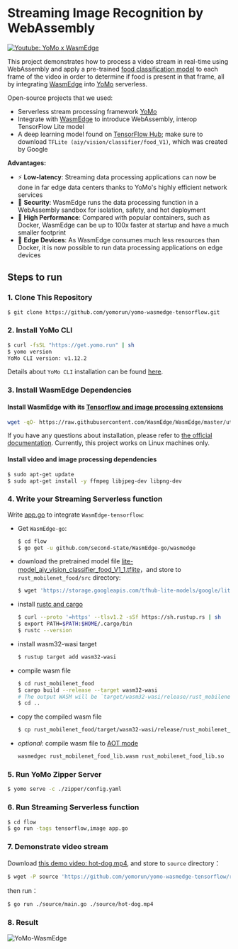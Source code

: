 # Streaming Image Recognition by WebAssembly

[![Youtube: YoMo x WasmEdge](youtube.png)](https://youtu.be/E0ltsn6cLIU)

This project demonstrates how to process a video stream in real-time using
WebAssembly and apply a pre-trained
[food classification model](https://tfhub.dev/google/lite-model/aiy/vision/classifier/food_V1/1)
to each frame of the video in order to determine if food is present in that
frame, all by integrating [WasmEdge](https://github.com/WasmEdge/WasmEdge) into
[YoMo](https://github.com/yomorun/yomo) serverless.

Open-source projects that we used:

- Serverless stream processing framework [YoMo](https://github.com/yomorun/yomo)
- Integrate with [WasmEdge](https://github.com/WasmEdge/WasmEdge) to introduce
  WebAssembly, interop TensorFlow Lite model
- A deep learning model found on
  [TensorFlow Hub](https://tfhub.dev/google/lite-model/aiy/vision/classifier/food_V1/1);
  make sure to download `TFLite (aiy/vision/classifier/food_V1)`, which was
  created by Google

**Advantages:**

- ⚡️ **Low-latency**: Streaming data processing applications can now be done in
  far edge data centers thanks to YoMo's highly efficient network services
- 🔐 **Security**: WasmEdge runs the data processing function in a WebAssembly
  sandbox for isolation, safety, and hot deployment
- 🚀 **High Performance**: Compared with popular containers, such as Docker,
  WasmEdge can be up to 100x faster at startup and have a much smaller footprint
- 🎯 **Edge Devices**: As WasmEdge consumes much less resources than Docker, it
  is now possible to run data processing applications on edge devices

## Steps to run

### 1. Clone This Repository

```bash
$ git clone https://github.com/yomorun/yomo-wasmedge-tensorflow.git
```

### 2. Install YoMo CLI

```bash
$ curl -fsSL "https://get.yomo.run" | sh
$ yomo version
YoMo CLI version: v1.12.2
```

Details about `YoMo CLI` installation can be found
[here](https://github.com/yomorun/yomo).

### 3. Install WasmEdge Dependencies

#### Install WasmEdge with its [Tensorflow and image processing extensions](https://www.secondstate.io/articles/wasi-tensorflow/)

```bash
wget -qO- https://raw.githubusercontent.com/WasmEdge/WasmEdge/master/utils/install.sh | bash -s -- -e all -p /usr/local
```

If you have any questions about installation, please refer to
[the official documentation](https://github.com/WasmEdge/WasmEdge/blob/master/docs/install.md).
Currently, this project works on Linux machines only.

#### Install video and image processing dependencies

```bash
$ sudo apt-get update
$ sudo apt-get install -y ffmpeg libjpeg-dev libpng-dev
```

### 4. Write your Streaming Serverless function

Write
[app.go](https://github.com/yomorun/yomo-wasmedge-tensorflow/blob/main/flow/app.go)
to integrate `WasmEdge-tensorflow`:

- Get `WasmEdge-go`:

  ```bash
  $ cd flow
  $ go get -u github.com/second-state/WasmEdge-go/wasmedge
  ```

- download the pretrained model file
  [lite-model_aiy_vision_classifier_food_V1_1.tflite](https://storage.googleapis.com/tfhub-lite-models/google/lite-model/aiy/vision/classifier/food_V1/1.tflite)，and
  store to `rust_mobilenet_food/src` directory:

  ```bash
  $ wget 'https://storage.googleapis.com/tfhub-lite-models/google/lite-model/aiy/vision/classifier/food_V1/1.tflite' -O ./rust_mobilenet_food/src/lite-model_aiy_vision_classifier_food_V1_1.tflite
  ```

- install [rustc and cargo](https://www.rust-lang.org/tools/install)

  ```bash
  $ curl --proto '=https' --tlsv1.2 -sSf https://sh.rustup.rs | sh
  $ export PATH=$PATH:$HOME/.cargo/bin
  $ rustc --version
  ```

- install wasm32-wasi target

  ```bash
  $ rustup target add wasm32-wasi
  ```

- compile wasm file

  ```bash
  $ cd rust_mobilenet_food
  $ cargo build --release --target wasm32-wasi
  # The output WASM will be `target/wasm32-wasi/release/rust_mobilenet_food_lib.wasm`.
  $ cd ..
  ```

- copy the compiled wasm file

  ```bash
  $ cp rust_mobilenet_food/target/wasm32-wasi/release/rust_mobilenet_food_lib.wasm .
  ```

- _optional_: compile wasm file to
  [AOT mode](https://wasmedge.org/book/en/quick_start/run_in_aot_mode.html)

  ```bash
  wasmedgec rust_mobilenet_food_lib.wasm rust_mobilenet_food_lib.so
  ```

### 5. Run YoMo Zipper Server

```bash
$ yomo serve -c ./zipper/config.yaml
```

### 6. Run Streaming Serverless function

```bash
$ cd flow
$ go run -tags tensorflow,image app.go
```

### 7. Demonstrate video stream

Download
[this demo video: hot-dog.mp4](https://github.com/yomorun/yomo-wasmedge-tensorflow/releases/download/v0.2.0/hot-dog.mp4),
and store to `source` directory：

```bash
$ wget -P source 'https://github.com/yomorun/yomo-wasmedge-tensorflow/releases/download/v0.2.0/hot-dog.mp4'
```

then run：

```bash
$ go run ./source/main.go ./source/hot-dog.mp4
```

### 8. Result

![YoMo-WasmEdge](result.png)
